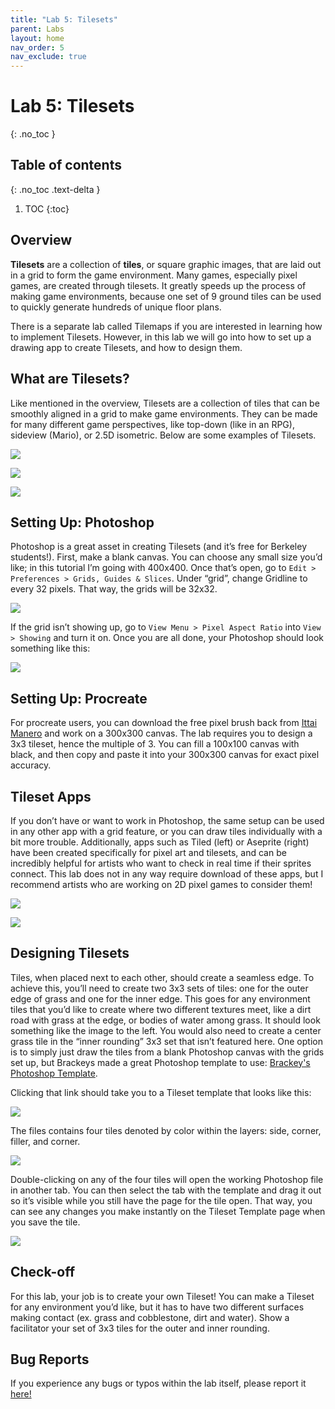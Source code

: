 ```yaml
---
title: "Lab 5: Tilesets"
parent: Labs
layout: home
nav_order: 5
nav_exclude: true
---
```


# Lab 5: Tilesets
{: .no_toc }

## Table of contents
{: .no_toc .text-delta }

1. TOC
{:toc}

<!-- **NOTE**: Download the lab, unzip it, and open the project folder in Unity Hub!

[Download Lab 5](https://github.com/berkeleyGamedev/TilesetLab/archive/refs/heads/master.zip){: .btn .btn-blue } 

-->

## Overview 

**Tilesets** are a collection of **tiles**, or square graphic images, that are laid out in a grid to form the game environment. Many games, especially pixel games, are created through tilesets. It greatly speeds up the process of making game environments, because one set of 9 ground tiles can be used to quickly generate hundreds of unique floor plans. 

There is a separate lab called Tilemaps if you are interested in learning how to implement Tilesets. However, in this lab we will go into how to set up a drawing app to create Tilesets, and how to design them.


## What are Tilesets?

Like mentioned in the overview, Tilesets are a collection of tiles that can be smoothly aligned in a grid to make game environments. They can be made for many different game perspectives, like top-down (like in an RPG), sideview (Mario), or 2.5D isometric. Below are some examples of Tilesets. 

![](images/image1.png)

![](images/image3.png)

![](images/image2.png)


## Setting Up: Photoshop

Photoshop is a great asset in creating Tilesets (and it’s free for Berkeley students!). First, make a blank canvas. You can choose any small size you’d like; in this tutorial I’m going with 400x400. Once that’s open, go to `Edit > Preferences > Grids, Guides & Slices`. Under “grid”, change Gridline to every 32 pixels. That way, the grids will be 32x32. 

![](images/image9.png)

If the grid isn’t showing up, go to `View Menu > Pixel Aspect Ratio` into `View > Showing` and turn it on. Once you are all done, your Photoshop should look something like this:

![](images/image8.png)

## Setting Up: Procreate

For procreate users, you can download the free pixel brush back from [Ittai Manero](https://folio.procreate.com/discussions/10/28/46618) and work on a 300x300 canvas. The lab requires you to design a 3x3 tileset, hence the multiple of 3. You can fill a 100x100 canvas with black, and then copy and paste it into your 300x300 canvas for exact pixel accuracy. 

## Tileset Apps

If you don’t have or want to work in Photoshop, the same setup can be used in any other app with a grid feature, or you can draw tiles individually with a bit more trouble. Additionally, apps such as Tiled (left) or Aseprite (right) have been created specifically for pixel art and tilesets, and can be incredibly helpful for artists who want to check in real time if their sprites connect. 
This lab does not in any way require download of these apps, but I recommend artists who are working on 2D pixel games to consider them!

![](images/image11.png)

![](images/image10.png)


## Designing Tilesets 

Tiles, when placed next to each other, should create a seamless edge. To achieve this, you’ll 
need to create two 3x3 sets of tiles: one for the outer edge of grass and one for the inner edge. 
This goes for any environment tiles that you’d like to create where two different textures meet, like a 
dirt road with grass at the edge, or bodies of water among grass. It should look something like the 
image to the left. 
You would also need to create a center grass tile in the “inner rounding” 3x3 set that isn’t 
featured here. One option is to simply just draw the tiles from a blank Photoshop canvas with the 
grids set up, but Brackeys made a great Photoshop template to use: [Brackey's Photoshop Template].

Clicking that link should take you to a Tileset template that looks like this:

![](images/image6.png)

The files contains four tiles denoted by color within the layers: side, corner, filler, and corner. 

![](images/image7.png)

Double-clicking on any of the four tiles will open the working Photoshop file in another tab. You can then select the tab with the template and drag it out so it’s visible while you still have the page for the tile open. That way, you can see any changes you make instantly on the Tileset Template page when you save the tile.

![](images/image4.png)


## Check-off

For this lab, your job is to create your own Tileset! You can make a Tileset for any environment you’d like, but it has to have two different surfaces making contact (ex. grass and cobblestone, dirt and water). Show a facilitator your set of 3x3 tiles for the outer and inner rounding.


## Bug Reports
If you experience any bugs or typos within the lab itself, please report it [here!]

[here!]: https://forms.gle/oiyM6iu3MinHfmNc7 
[Brackey's Photoshop Template]: https://goo.gl/Xih8nw
[https://github.com/berkeleyGamedev/TilesetLab]: https://github.com/berkeleyGamedev/TilesetLab
